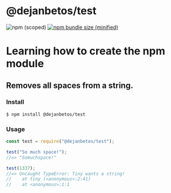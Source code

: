# @dejanbetos/test

![npm (scoped)](https://img.shields.io/npm/v/@dejanbetos/test.svg)
[![npm bundle size (minified)](https://img.shields.io/bundlephobia/min/@dejanbetos/test.svg)](https://img.shields.io/bundlephobia/min/@dejanbetos/test.svg)

# Learning how to create the npm module

## Removes all spaces from a string.

### Install
```
$ npm install @dejanbetos/test
```

### Usage
```javascript
const test = require("@dejanbetos/test");

test("So much space!");
//=> "Somuchspace!"

test(1337);
//=> Uncaught TypeError: Tiny wants a string!
//    at tiny (<anonymous>:2:41)
//    at <anonymous>:1:1
```
